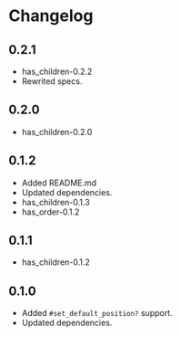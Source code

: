 # Changelog

## 0.2.1

- has_children-0.2.2
- Rewrited specs.

## 0.2.0

- has_children-0.2.0

## 0.1.2

- Added README.md
- Updated dependencies.
- has_children-0.1.3
- has_order-0.1.2

## 0.1.1

- has_children-0.1.2

## 0.1.0

- Added `#set_default_position?` support.
- Updated dependencies.

